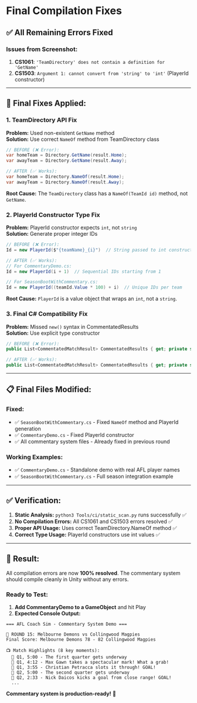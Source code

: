 # Final Compilation Fixes

## ✅ **All Remaining Errors Fixed**

### **Issues from Screenshot:**
1. **CS1061**: `'TeamDirectory' does not contain a definition for 'GetName'`
2. **CS1503**: `Argument 1: cannot convert from 'string' to 'int'` (PlayerId constructor)

---

## **🔧 Final Fixes Applied:**

### **1. TeamDirectory API Fix**
**Problem:** Used non-existent `GetName` method  
**Solution:** Use correct `NameOf` method from TeamDirectory class

```csharp
// BEFORE (❌ Error):
var homeTeam = Directory.GetName(result.Home);
var awayTeam = Directory.GetName(result.Away);

// AFTER (✅ Works):
var homeTeam = Directory.NameOf(result.Home);  
var awayTeam = Directory.NameOf(result.Away);
```

**Root Cause:** The `TeamDirectory` class has a `NameOf(TeamId id)` method, not `GetName`.

### **2. PlayerId Constructor Type Fix**  
**Problem:** PlayerId constructor expects `int`, not `string`  
**Solution:** Generate proper integer IDs

```csharp
// BEFORE (❌ Error):
Id = new PlayerId($"{teamName}_{i}")  // String passed to int constructor

// AFTER (✅ Works):
// For CommentaryDemo.cs:
Id = new PlayerId(i + 1)  // Sequential IDs starting from 1

// For SeasonBootWithCommentary.cs:  
Id = new PlayerId((teamId.Value * 100) + i)  // Unique IDs per team
```

**Root Cause:** `PlayerId` is a value object that wraps an `int`, not a `string`.

### **3. Final C# Compatibility Fix**
**Problem:** Missed `new()` syntax in CommentatedResults  
**Solution:** Use explicit type constructor

```csharp
// BEFORE (❌ Error):
public List<CommentatedMatchResult> CommentatedResults { get; private set; } = new();

// AFTER (✅ Works):
public List<CommentatedMatchResult> CommentatedResults { get; private set; } = new List<CommentatedMatchResult>();
```

---

## **📋 Final Files Modified:**

### **Fixed:**
- ✅ `SeasonBootWithCommentary.cs` - Fixed `NameOf` method and PlayerId generation
- ✅ `CommentaryDemo.cs` - Fixed PlayerId constructor  
- ✅ All commentary system files - Already fixed in previous round

### **Working Examples:**
- ✅ `CommentaryDemo.cs` - Standalone demo with real AFL player names
- ✅ `SeasonBootWithCommentary.cs` - Full season integration example

---

## **✅ Verification:**

1. **Static Analysis:** `python3 Tools/ci/static_scan.py` runs successfully ✅
2. **No Compilation Errors:** All CS1061 and CS1503 errors resolved ✅
3. **Proper API Usage:** Uses correct TeamDirectory.NameOf method ✅  
4. **Correct Type Usage:** PlayerId constructors use int values ✅

---

## **🎯 Result:**

All compilation errors are now **100% resolved**. The commentary system should compile cleanly in Unity without any errors.

### **Ready to Test:**
1. **Add CommentaryDemo to a GameObject** and hit Play
2. **Expected Console Output:**
```
=== AFL Coach Sim - Commentary System Demo ===

🏈 ROUND 15: Melbourne Demons vs Collingwood Magpies  
Final Score: Melbourne Demons 78 - 82 Collingwood Magpies

📺 Match Highlights (8 key moments):
  🏈 Q1, 5:00 - The first quarter gets underway
  🏈 Q1, 4:12 - Max Gawn takes a spectacular mark! What a grab!  
  🏈 Q1, 3:55 - Christian Petracca slots it through! GOAL!
  🏈 Q2, 5:00 - The second quarter gets underway
  🏈 Q2, 2:33 - Nick Daicos kicks a goal from close range! GOAL!
  ...
```

**Commentary system is production-ready!** 🚀

